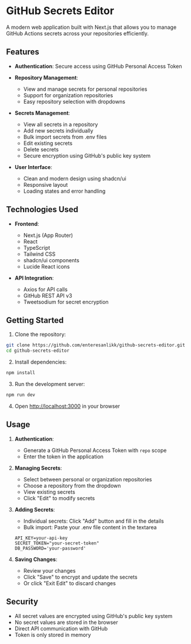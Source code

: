 # GitHub Secrets Editor

A modern web application built with Next.js that allows you to manage GitHub Actions secrets across your repositories efficiently.

## Features

- **Authentication**: Secure access using GitHub Personal Access Token
- **Repository Management**:
  - View and manage secrets for personal repositories
  - Support for organization repositories
  - Easy repository selection with dropdowns

- **Secrets Management**:
  - View all secrets in a repository
  - Add new secrets individually
  - Bulk import secrets from .env files
  - Edit existing secrets
  - Delete secrets
  - Secure encryption using GitHub's public key system

- **User Interface**:
  - Clean and modern design using shadcn/ui
  - Responsive layout
  - Loading states and error handling

## Technologies Used

- **Frontend**:
  - Next.js (App Router)
  - React
  - TypeScript
  - Tailwind CSS
  - shadcn/ui components
  - Lucide React icons

- **API Integration**:
  - Axios for API calls
  - GitHub REST API v3
  - Tweetsodium for secret encryption

## Getting Started

1. Clone the repository:
```bash
git clone https://github.com/enteresanlikk/github-secrets-editor.git
cd github-secrets-editor
```

2. Install dependencies:
```bash
npm install
```

3. Run the development server:
```bash
npm run dev
```

4. Open [http://localhost:3000](http://localhost:3000) in your browser

## Usage

1. **Authentication**:
   - Generate a GitHub Personal Access Token with `repo` scope
   - Enter the token in the application

2. **Managing Secrets**:
   - Select between personal or organization repositories
   - Choose a repository from the dropdown
   - View existing secrets
   - Click "Edit" to modify secrets

3. **Adding Secrets**:
   - Individual secrets: Click "Add" button and fill in the details
   - Bulk import: Paste your .env file content in the textarea
   ```env
   API_KEY=your-api-key
   SECRET_TOKEN="your-secret-token"
   DB_PASSWORD='your-password'
   ```

4. **Saving Changes**:
   - Review your changes
   - Click "Save" to encrypt and update the secrets
   - Or click "Exit Edit" to discard changes

## Security

- All secret values are encrypted using GitHub's public key system
- No secret values are stored in the browser
- Direct API communication with GitHub
- Token is only stored in memory
